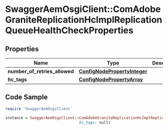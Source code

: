 # SwaggerAemOsgiClient::ComAdobeGraniteReplicationHcImplReplicationQueueHealthCheckProperties

## Properties

Name | Type | Description | Notes
------------ | ------------- | ------------- | -------------
**number_of_retries_allowed** | [**ConfigNodePropertyInteger**](ConfigNodePropertyInteger.md) |  | [optional] 
**hc_tags** | [**ConfigNodePropertyArray**](ConfigNodePropertyArray.md) |  | [optional] 

## Code Sample

```ruby
require 'SwaggerAemOsgiClient'

instance = SwaggerAemOsgiClient::ComAdobeGraniteReplicationHcImplReplicationQueueHealthCheckProperties.new(number_of_retries_allowed: null,
                                 hc_tags: null)
```



